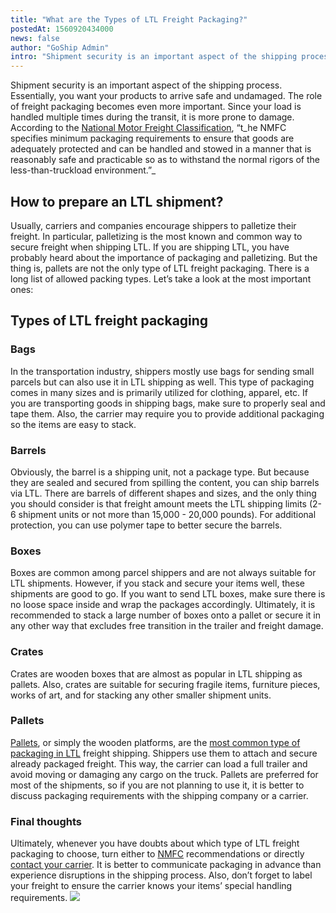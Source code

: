 ```yaml
---
title: "What are the Types of LTL Freight Packaging?"
postedAt: 1560920434000
news: false
author: "GoShip Admin"
intro: "Shipment security is an important aspect of the shipping process. Essentially, you want your products to arrive safe and undamaged. The role of freight packaging becomes even more important. Since your load is handled multiple times during the transit, it is more prone to damage. According to the National Motor Freight Classification, “the NMFC specifies minimum packaging requirements to ensure that goods are adequately protected and can be handled and stowed in a manner that is reasonably safe and practica"
---
```

Shipment security is an important aspect of the shipping process. Essentially, you want your products to arrive safe and undamaged. The role of freight packaging becomes even more important. Since your load is handled multiple times during the transit, it is more prone to damage. According to the [National Motor Freight Classification](http://www.nmfta.org/pages/nmfc), “t_he NMFC specifies minimum packaging requirements to ensure that goods are adequately protected and can be handled and stowed in a manner that is reasonably safe and practicable so as to withstand the normal rigors of the less-than-truckload environment.”_

**How to prepare an LTL shipment?**
-----------------------------------

Usually, carriers and companies encourage shippers to palletize their freight. In particular, palletizing is the most known and common way to secure freight when shipping LTL. If you are shipping LTL, you have probably heard about the importance of packaging and palletizing. But the thing is, pallets are not the only type of LTL freight packaging. There is a long list of allowed packing types. Let’s take a look at the most important ones:

**Types of LTL freight packaging**
----------------------------------

### **Bags**

In the transportation industry, shippers mostly use bags for sending small parcels but can also use it in LTL shipping as well. This type of packaging comes in many sizes and is primarily utilized for clothing, apparel, etc. If you are transporting goods in shipping bags, make sure to properly seal and tape them. Also, the carrier may require you to provide additional packaging so the items are easy to stack.

### **Barrels**

Obviously, the barrel is a shipping unit, not a package type. But because they are sealed and secured from spilling the content, you can ship barrels via LTL. There are barrels of different shapes and sizes, and the only thing you should consider is that freight amount meets the LTL shipping limits (2-6 shipment units or not more than 15,000 - 20,000 pounds). For additional protection, you can use polymer tape to better secure the barrels.

### Boxes

Boxes are common among parcel shippers and are not always suitable for LTL shipments. However, if you stack and secure your items well, these shipments are good to go. If you want to send LTL boxes, make sure there is no loose space inside and wrap the packages accordingly. Ultimately, it is recommended to stack a large number of boxes onto a pallet or secure it in any other way that excludes free transition in the trailer and freight damage.

### **Crates**

Crates are wooden boxes that are almost as popular in LTL shipping as pallets. Also, crates are suitable for securing fragile items, furniture pieces, works of art, and for stacking any other smaller shipment units.

### **Pallets**

[Pallets](https://www.plslogistics.com/blog/10-tips-for-palletizing/), or simply the wooden platforms, are the [most common type of packaging in LTL](https://www.goship.com/blog/package-vs-pallet-shipping/) freight shipping. Shippers use them to attach and secure already packaged freight. This way, the carrier can load a full trailer and avoid moving or damaging any cargo on the truck. Pallets are preferred for most of the shipments, so if you are not planning to use it, it is better to discuss packaging requirements with the shipping company or a carrier.

### **Final thoughts**

Ultimately, whenever you have doubts about which type of LTL freight packaging to choose, turn either to [NMFC](http://www.nmfta.org/pages/nmfc) recommendations or directly [contact your carrier](https://www.goship.com/shipping-services/ltl-freight-shipping/). It is better to communicate packaging in advance than experience disruptions in the shipping process. Also, don’t forget to label your freight to ensure the carrier knows your items’ special handling requirements. [![](https://www.goship.com/wp-content/uploads/2021/02/1ace89b4-fe28-40ff-a2a7-4cddc60fc9ec.png)](https://www.goship.com/)
